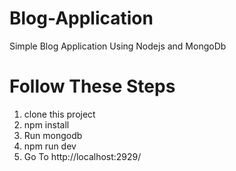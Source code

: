 # Blog-Application
Simple Blog Application Using Nodejs and MongoDb

# Follow These Steps

1. clone this project
2. npm install
3. Run mongodb
4. npm run dev
5. Go To  http://localhost:2929/

